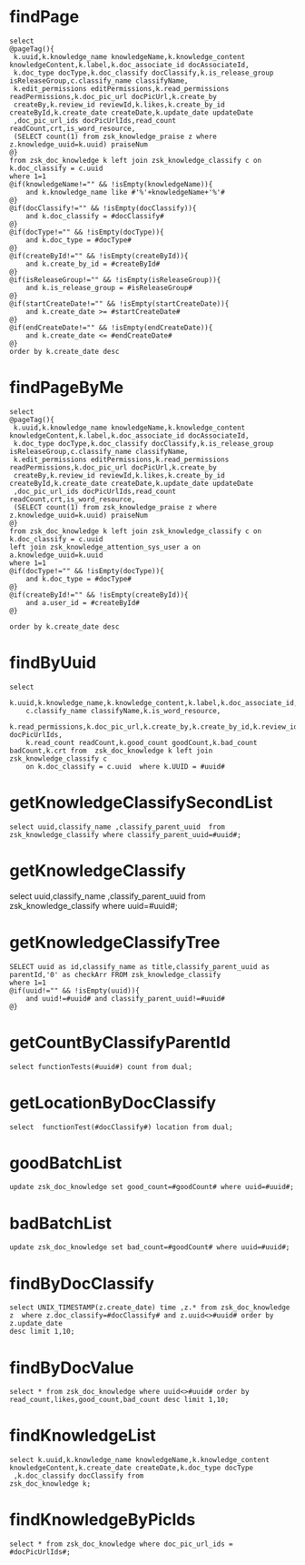 findPage
===
	select
	@pageTag(){
	 k.uuid,k.knowledge_name knowledgeName,k.knowledge_content knowledgeContent,k.label,k.doc_associate_id docAssociateId,
	 k.doc_type docType,k.doc_classify docClassify,k.is_release_group isReleaseGroup,c.classify_name classifyName,
	 k.edit_permissions editPermissions,k.read_permissions readPermissions,k.doc_pic_url docPicUrl,k.create_by
	 createBy,k.review_id reviewId,k.likes,k.create_by_id createById,k.create_date createDate,k.update_date updateDate
	 ,doc_pic_url_ids docPicUrlIds,read_count readCount,crt,is_word_resource,
	 (SELECT count(1) from zsk_knowledge_praise z where z.knowledge_uuid=k.uuid) praiseNum
    @}
	from zsk_doc_knowledge k left join zsk_knowledge_classify c on k.doc_classify = c.uuid  
	where 1=1 
	@if(knowledgeName!="" && !isEmpty(knowledgeName)){
		and k.knowledge_name like #'%'+knowledgeName+'%'#
	@}
	@if(docClassify!="" && !isEmpty(docClassify)){
		and k.doc_classify = #docClassify#
	@}
	@if(docType!="" && !isEmpty(docType)){
        and k.doc_type = #docType#
    @}
    @if(createById!="" && !isEmpty(createById)){
        and k.create_by_id = #createById#
    @}
    @if(isReleaseGroup!="" && !isEmpty(isReleaseGroup)){
        and k.is_release_group = #isReleaseGroup#
    @}
    @if(startCreateDate!="" && !isEmpty(startCreateDate)){
        and k.create_date >= #startCreateDate#
    @}
    @if(endCreateDate!="" && !isEmpty(endCreateDate)){
        and k.create_date <= #endCreateDate#
    @}
	order by k.create_date desc
	
findPageByMe
===
	select
	@pageTag(){
	 k.uuid,k.knowledge_name knowledgeName,k.knowledge_content knowledgeContent,k.label,k.doc_associate_id docAssociateId,
	 k.doc_type docType,k.doc_classify docClassify,k.is_release_group isReleaseGroup,c.classify_name classifyName,
	 k.edit_permissions editPermissions,k.read_permissions readPermissions,k.doc_pic_url docPicUrl,k.create_by
	 createBy,k.review_id reviewId,k.likes,k.create_by_id createById,k.create_date createDate,k.update_date updateDate
	 ,doc_pic_url_ids docPicUrlIds,read_count readCount,crt,is_word_resource,
	 (SELECT count(1) from zsk_knowledge_praise z where z.knowledge_uuid=k.uuid) praiseNum
    @}
	from zsk_doc_knowledge k left join zsk_knowledge_classify c on k.doc_classify = c.uuid  
	left join zsk_knowledge_attention_sys_user a on a.knowledge_uuid=k.uuid
	where 1=1 
	@if(docType!="" && !isEmpty(docType)){
        and k.doc_type = #docType#
    @}
    @if(createById!="" && !isEmpty(createById)){
        and a.user_id = #createById#
    @}
   
	order by k.create_date desc

findByUuid
===
	select 
		k.uuid,k.knowledge_name,k.knowledge_content,k.label,k.doc_associate_id,k.doc_type,k.doc_classify,k.is_release_group,k.edit_permissions,
		c.classify_name classifyName,k.is_word_resource,
		k.read_permissions,k.doc_pic_url,k.create_by,k.create_by_id,k.review_id,k.likes,k.create_date,k.update_date,k.doc_pic_url_ids docPicUrlIds,
		k.read_count readCount,k.good_count goodCount,k.bad_count badCount,k.crt from  zsk_doc_knowledge k left join zsk_knowledge_classify c 
		on k.doc_classify = c.uuid  where k.UUID = #uuid#
getKnowledgeClassifySecondList
===
    select uuid,classify_name ,classify_parent_uuid  from zsk_knowledge_classify where classify_parent_uuid=#uuid#;
    
getKnowledgeClassify
===
   select uuid,classify_name ,classify_parent_uuid from zsk_knowledge_classify where uuid=#uuid#;
    
getKnowledgeClassifyTree
===
	SELECT uuid as id,classify_name as title,classify_parent_uuid as parentId,'0' as checkArr FROM zsk_knowledge_classify 
	where 1=1
	@if(uuid!="" && !isEmpty(uuid)){
		and uuid!=#uuid# and classify_parent_uuid!=#uuid#
	@}

getCountByClassifyParentId
===
    select functionTests(#uuid#) count from dual;

getLocationByDocClassify
===
    select  functionTest(#docClassify#) location from dual;

goodBatchList
===
    update zsk_doc_knowledge set good_count=#goodCount# where uuid=#uuid#;

badBatchList
===
    update zsk_doc_knowledge set bad_count=#goodCount# where uuid=#uuid#;

findByDocClassify
===
    select UNIX_TIMESTAMP(z.create_date) time ,z.* from zsk_doc_knowledge z  where z.doc_classify=#docClassify# and z.uuid<>#uuid# order by z.update_date
    desc limit 1,10;

findByDocValue
===
    select * from zsk_doc_knowledge where uuid<>#uuid# order by read_count,likes,good_count,bad_count desc limit 1,10;

findKnowledgeList
===
    select k.uuid,k.knowledge_name knowledgeName,k.knowledge_content knowledgeContent,k.create_date createDate,k.doc_type docType
     ,k.doc_classify docClassify from 
    zsk_doc_knowledge k;

findKnowledgeByPicIds
===
    select * from zsk_doc_knowledge where doc_pic_url_ids = #docPicUrlIds#;

	
	
	
	